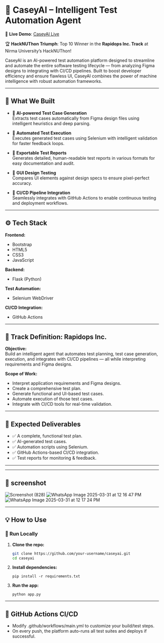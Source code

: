 # 🚀 CaseyAI – Intelligent Test Automation Agent

🔗 **Live Demo**: [CaseyAI Live](https://caseyai-production.up.railway.app/)

🏆 **HackNUThon Triumph**: Top 10 Winner in the **Rapidops Inc. Track** at Nirma University’s HackNUThon!

CaseyAI is an AI-powered test automation platform designed to streamline and automate the entire software testing lifecycle — from analyzing Figma designs to integrating with CI/CD pipelines. Built to boost developer efficiency and ensure flawless UI, CaseyAI combines the power of machine intelligence with robust automation frameworks.

---

## 🧠 What We Built

- 🔹 **AI-powered Test Case Generation**  
  Extracts test cases automatically from Figma design files using intelligent heuristics and deep parsing.

- 🔹 **Automated Test Execution**  
  Executes generated test cases using Selenium with intelligent validation for faster feedback loops.

- 🔹 **Exportable Test Reports**  
  Generates detailed, human-readable test reports in various formats for easy documentation and audit.

- 🔹 **GUI Design Testing**  
  Compares UI elements against design specs to ensure pixel-perfect accuracy.

- 🔹 **CI/CD Pipeline Integration**  
  Seamlessly integrates with GitHub Actions to enable continuous testing and deployment workflows.

---

## ⚙️ Tech Stack

**Frontend:**
- Bootstrap
- HTML5
- CSS3
- JavaScript

**Backend:**
- Flask (Python)

**Test Automation:**
- Selenium WebDriver

**CI/CD Integration:**
- GitHub Actions

---

## 🧪 Track Definition: Rapidops Inc.

**Objective:**  
Build an intelligent agent that automates test planning, test case generation, execution, and integrates with CI/CD pipelines — all while interpreting requirements and Figma designs.

**Scope of Work:**
- Interpret application requirements and Figma designs.
- Create a comprehensive test plan.
- Generate functional and UI-based test cases.
- Automate execution of those test cases.
- Integrate with CI/CD tools for real-time validation.

---

## 🎯 Expected Deliverables

- ✅ A complete, functional test plan.
- ✅ AI-generated test cases.
- ✅ Automation scripts using Selenium.
- ✅ GitHub Actions-based CI/CD integration.
- ✅ Test reports for monitoring & feedback.

---
---

## 📸 screenshot
![Screenshot (828)](https://github.com/user-attachments/assets/be2801f1-5fc5-4039-beec-1ba30ea8e4f3)
![WhatsApp Image 2025-03-31 at 12 16 47 PM](https://github.com/user-attachments/assets/82dff144-2f3f-4039-a360-17fc760a8587)
![WhatsApp Image 2025-03-31 at 12 17 24 PM](https://github.com/user-attachments/assets/cc15002d-4616-4775-869e-9f002f681c6f)



---

## 💡 How to Use

### 🚀 Run Locally

1. **Clone the repo:**
   ```bash
   git clone https://github.com/your-username/caseyai.git
   cd caseyai
   ```
2. **Install dependencies:**
   ```
   pip install -r requirements.txt
   ```
3. **Run the app:**
   ```
   python app.py
   ```
---

## 🎯 GitHub Actions CI/CD

 - Modify .github/workflows/main.yml to customize your build/test steps.
 - On every push, the platform auto-runs all test suites and deploys if successful.






